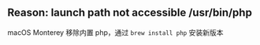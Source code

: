 
##  Reason: launch path not accessible /usr/bin/php

macOS Monterey 移除内置 php，通过 `brew install php` 安装新版本